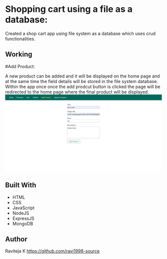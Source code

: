 # Shopping cart using a file as a database:

Created a shop cart app using file system as a database which uses crud functionalities.

## Working

#Add Product:

A new product can be added and it will be displayed on the home page and at the same time the field details will be stored in the file system database. Within the app once once the add prodcut button is clicked the page will be redirected to the home page where the final product will be displayed.
![Alt text](https://github.com/ravi1998-source/Shopping-cart/blob/main/Shopcart/Add%20products.png)

## Built With
* HTML
* CSS
* JavaScript
* NodeJS
* ExpressJS
* MongoDB

## Author
Raviteja K https://github.com/ravi1998-source




